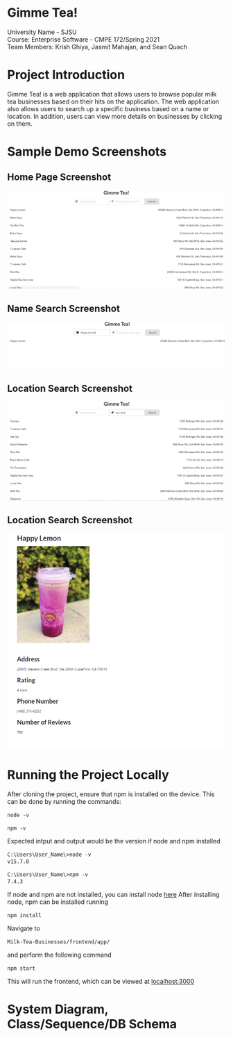 # Gimme Tea!
University Name - SJSU   
Course: Enterprise Software - CMPE 172/Spring 2021  
Team Members: Krish Ghiya, Jasmit Mahajan, and Sean Quach  

# Project Introduction
Gimme Tea! is a web application that allows users to browse popular milk tea businesses based on their hits on the application. The web application also allows users to search up a specific business based on a name or location. In addition, users can view more details on businesses by clicking on them. 

# Sample Demo Screenshots
## Home Page Screenshot
![Home Page](./screenshots/HomePage.JPG?raw=true)
## Name Search Screenshot
![Name Search Page](./screenshots/NameSearch.JPG?raw=true)
## Location Search Screenshot
![Location Search Page](./screenshots/LocationSearch.JPG?raw=true)

## Location Search Screenshot
![Business Page](./screenshots/BusinessPage.PNG?raw=true)

# Running the Project Locally
After cloning the project, ensure that npm is installed on the device. This can be done by running the commands:
```
node -v
```
```
npm -v
```
Expected intput and output would be the version if node and npm installed
```
C:\Users\User_Name\>node -v
v15.7.0
```
```
C:\Users\User_Name\>npm -v
7.4.3
```
If node and npm are not installed, you can install node [here](https://nodejs.org/en/download/)
After installing node, npm can be installed running
```
npm install
```
Navigate to 
```
Milk-Tea-Businesses/frontend/app/
```
and perform the following command  
```
npm start
```
This will run the frontend, which can be viewed at [localhost:3000]()
# System Diagram, Class/Sequence/DB Schema
